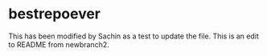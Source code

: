 # bestrepoever 
This has been modified by Sachin as a test to update the file.
This is an edit to README from newbranch2.
